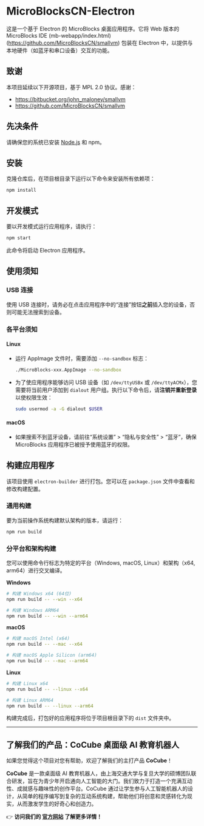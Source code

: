 # MicroBlocksCN-Electron

这是一个基于 Electron 的 MicroBlocks 桌面应用程序。它将 Web 版本的 MicroBlocks IDE (mb-webapp/index.html)(https://github.com/MicroBlocksCN/smallvm) 包装在 Electron 中，以提供与本地硬件（如蓝牙和串口设备）交互的功能。

## 致谢

本项目延续以下开源项目，基于 MPL 2.0 协议。感谢：
*   https://bitbucket.org/john_maloney/smallvm
*   https://github.com/MicroBlocksCN/smallvm

## 先决条件

请确保您的系统已安装 [Node.js](https://nodejs.org/) 和 npm。

## 安装

克隆仓库后，在项目根目录下运行以下命令来安装所有依赖项：

```bash
npm install
```

## 开发模式

要以开发模式运行应用程序，请执行：

```bash
npm start
```
此命令将启动 Electron 应用程序。

## 使用须知

### USB 连接
使用 USB 连接时，请务必在点击应用程序中的“连接”按钮**之前**插入您的设备，否则可能无法搜索到设备。

### 各平台须知

#### Linux
*   运行 AppImage 文件时，需要添加 `--no-sandbox` 标志：
    ```bash
    ./MicroBlocks-xxx.AppImage --no-sandbox
    ```
*   为了使应用程序能够访问 USB 设备（如 `/dev/ttyUSBx` 或 `/dev/ttyACMx`），您需要将当前用户添加到 `dialout` 用户组。执行以下命令后，请**注销并重新登录**以使权限生效：
    ```bash
    sudo usermod -a -G dialout $USER
    ```

#### macOS
*   如果搜索不到蓝牙设备，请前往“系统设置” > “隐私与安全性” > “蓝牙”，确保 MicroBlocks 应用程序已被授予使用蓝牙的权限。

## 构建应用程序

该项目使用 `electron-builder` 进行打包。您可以在 `package.json` 文件中查看和修改构建配置。

### 通用构建

要为当前操作系统构建默认架构的版本，请运行：

```bash
npm run build
```

### 分平台和架构构建

您可以使用命令行标志为特定的平台（Windows, macOS, Linux）和架构（x64, arm64）进行交叉编译。

**Windows**

```bash
# 构建 Windows x64 (64位)
npm run build -- --win --x64

# 构建 Windows ARM64
npm run build -- --win --arm64
```

**macOS**

```bash
# 构建 macOS Intel (x64)
npm run build -- --mac --x64

# 构建 macOS Apple Silicon (arm64)
npm run build -- --mac --arm64
```

**Linux**

```bash
# 构建 Linux x64
npm run build -- --linux --x64

# 构建 Linux ARM64
npm run build -- --linux --arm64
```
构建完成后，打包好的应用程序将位于项目根目录下的 `dist` 文件夹中。


---

## 了解我们的产品：CoCube 桌面级 AI 教育机器人

如果您觉得这个项目对您有帮助，欢迎了解我们的主打产品 **CoCube**！

**CoCube** 是一款桌面级 AI 教育机器人，由上海交通大学与复旦大学的硕博团队联合研发，旨在为青少年开启通向人工智能的大门。我们致力于打造一个充满互动性、成就感与趣味性的创作平台。CoCube 通过让学生参与人工智能机器人的设计，从简单的程序编写到复杂的互动系统构建，帮助他们将创意和灵感转化为现实，从而激发学生的好奇心和创造力。

👉 **访问我们的 [官方网站](https://wiki.cocube.fun/) 了解更多详情！**